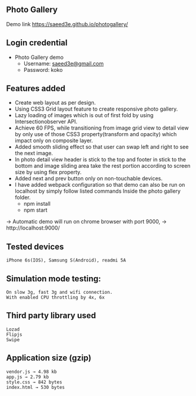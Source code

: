 ## Photo Gallery
Demo link
https://saeed3e.github.io/photogallery/

## Login credential 
 - Photo Gallery demo
   -  Username: saeed3e@gmail.com
   -  Password: koko
	
## Features added		
* Create web layout as per design.
* Using CSS3 Grid layout feature to create responsive photo gallery.
* Lazy loading of images which is out of first fold by using Intersectionobserver API.
* Achieve 60 FPS, while transitioning from image grid view to detail view by only use of those CSS3 property(transform and opacity) which impact only on composite layer.
* Added smooth sliding effect so that user can swap left and right to see the next image.
* In photo detail view header is stick to the top and footer in stick to the bottom and image sliding area take the rest portion according to screen size by using flex property.
* Added next and prev button only on non-touchable devices.
* I have added webpack configuration so that demo can also be run on localhost by simply follow listed commands Inside the photo gallery folder.
   - npm install
   - npm start

→ Automatic demo will run on chrome browser with port 9000,
→ http://localhost:9000/

## Tested devices
    iPhone 6s(IOS), Samsung S(Android), readmi 5A

## Simulation mode testing:
    On slow 3g, fast 3g and wifi connection.
    With enabled CPU throttling by 4x, 6x

## Third party library used 
    Lozad
    Flipjs
    Swipe

## Application size (gzip)
	vendor.js → 4.98 kb
	app.js → 2.79 kb
	style.css → 842 bytes
	index.html → 530 bytes
